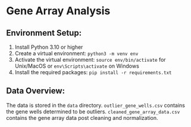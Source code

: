 # Gene Array Analysis

## Environment Setup:

1. Install Python 3.10 or higher
2. Create a virtual environment: `python3 -m venv env`
3. Activate the virtual environment: `source env/bin/activate` for Unix/MacOS or `env\Scripts\activate` on Windows
4. Install the required packages: `pip install -r requirements.txt`

## Data Overview:

The data is stored in the `data` directory. `outlier_gene_wells.csv` contains the gene wells determined to be outliers. `cleaned_gene_array_data.csv` contains the gene array data post cleaning and normalization.
